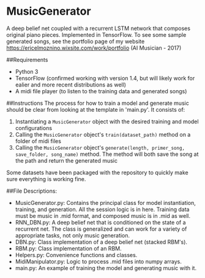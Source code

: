 # MusicGenerator
A deep belief net coupled with a recurrent LSTM network that composes original piano pieces. Implemented in TensorFlow.
To see some sample generated songs, see the portfolio page of my website https://ericelmoznino.wixsite.com/work/portfolio (AI Musician - 2017)

##Requirements
- Python 3
- TensorFlow (confirmed working with version 1.4, but will likely work for ealier and more recent distributions as well)
- A midi file player (to listen to the training data and generated songs)

##Instructions
The process for how to train a model and generate music should be clear from looking at the template in 'main.py'. It consists of:
1. Instantiating a `MusicGenerator` object with the desired training and model configurations
2. Calling the `MusicGenerator` object's `train(dataset_path)` method on a folder of midi files
3. Calling the `MusicGenerator` object's `generate(length, primer_song, save_folder, song_name)` method. The method will both save the song at the path and return the generated music

Some datasets have been packaged with the repository to quickly make sure everything is working fine. 

##File Descriptions:
- MusicGenerator.py:
Contains the principal class for model instantiation, training, and generation. All the session logic is in here. Training data must be music in .mid format, and composed music is in .mid as well.
- RNN_DBN.py:
A deep belief net that is conditioned on the state of a recurrent net. The class is generalized and can work for a variety of appropriate tasks, not only music generation.
- DBN.py:
Class implementation of a deep belief net (stacked RBM's).
- RBM.py:
Class implementation of an RBM.
- Helpers.py:
Convenience functions and classes.
- MidiManipulator.py:
Logic to process .mid files into numpy arrays.
- main.py:
An example of training the model and generating music with it.
